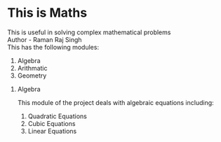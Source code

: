 # This is Maths
This is useful in solving complex mathematical problems
<br>
Author - Raman Raj Singh
<br>
This has the following modules:
<ol>
  <li>Algebra</li>
  <li>Arithmatic</li>
  <li>Geometry</li>
</ol>
<ol>
  <li style="font-size=25px">Algebra</li>
  <p>
This module of the project deals with algebraic equations including:
<ol>
  <li>Quadratic Equations</li>
  <li>Cubic Equations</li>
  <li>Linear Equations</li>
</ol>
</p>
</ol>
